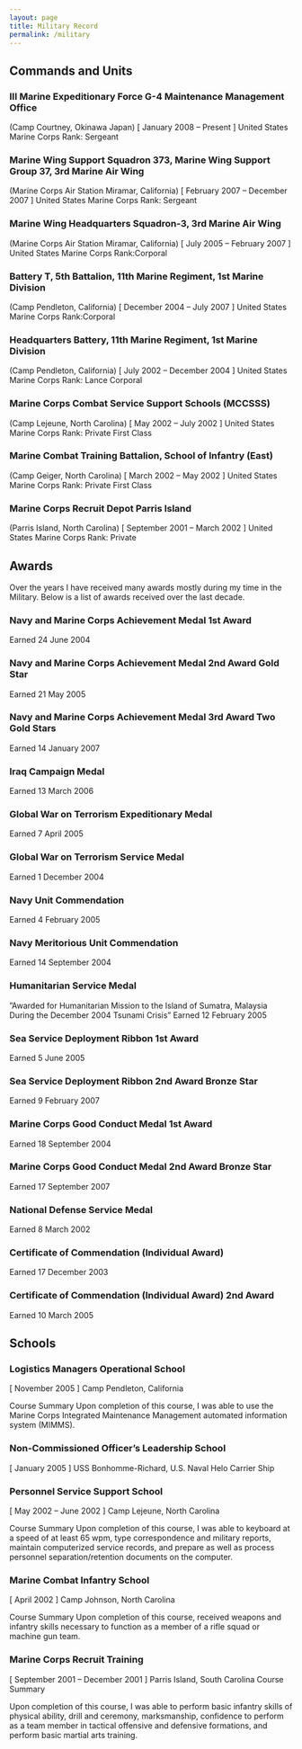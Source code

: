 ```yaml
---
layout: page
title: Military Record
permalink: /military
---
```


## Commands and Units

### III Marine Expeditionary Force G-4 Maintenance Management Office
(Camp Courtney, Okinawa Japan)
[ January 2008 – Present ]
United States Marine Corps
Rank: Sergeant

### Marine Wing Support Squadron 373, Marine Wing Support Group 37, 3rd Marine Air Wing
(Marine Corps Air Station Miramar, California)
[ February 2007 – December 2007 ]
United States Marine Corps
Rank: Sergeant

### Marine Wing Headquarters Squadron-3, 3rd Marine Air Wing
(Marine Corps Air Station Miramar, California)
[ July 2005 – February 2007 ]
United States Marine Corps
Rank:Corporal

### Battery T, 5th Battalion, 11th Marine Regiment, 1st Marine Division
(Camp Pendleton, California)
[ December 2004 – July 2007 ]
United States Marine Corps
Rank:Corporal

### Headquarters Battery, 11th Marine Regiment, 1st Marine Division
(Camp Pendleton, California)
[ July 2002 – December 2004 ]
United States Marine Corps
Rank: Lance Corporal

### Marine Corps Combat Service Support Schools (MCCSSS)
(Camp Lejeune, North Carolina)
[ May 2002 – July 2002 ]
United States Marine Corps
Rank: Private First Class

### Marine Combat Training Battalion, School of Infantry (East)
(Camp Geiger, North Carolina)
[ March 2002 – May 2002 ]
United States Marine Corps
Rank: Private First Class

### Marine Corps Recruit Depot Parris Island
(Parris Island, North Carolina)
[ September 2001 – March 2002 ]
United States Marine Corps
Rank: Private

## Awards

Over the years I have received many awards mostly during my time in the Military. Below is a list of awards received over the last decade.

### Navy and Marine Corps Achievement Medal 1st Award
Earned 24 June 2004

### Navy and Marine Corps Achievement Medal 2nd Award Gold Star
Earned 21 May 2005

### Navy and Marine Corps Achievement Medal 3rd Award Two Gold Stars
Earned 14 January 2007

### Iraq Campaign Medal
Earned 13 March 2006

### Global War on Terrorism Expeditionary Medal
Earned 7 April 2005

### Global War on Terrorism Service Medal
Earned 1 December 2004

### Navy Unit Commendation
Earned 4 February 2005

### Navy Meritorious Unit Commendation
Earned 14 September 2004

### Humanitarian Service Medal
”Awarded for Humanitarian Mission to the Island of Sumatra, Malaysia During the December 2004 Tsunami Crisis”
Earned 12 February 2005

### Sea Service Deployment Ribbon 1st Award
Earned 5 June 2005

### Sea Service Deployment Ribbon 2nd Award Bronze Star
Earned 9 February 2007

### Marine Corps Good Conduct Medal 1st Award
Earned 18 September 2004

### Marine Corps Good Conduct Medal 2nd Award Bronze Star
Earned 17 September 2007

### National Defense Service Medal
Earned 8 March 2002

### Certificate of Commendation (Individual Award)
Earned 17 December 2003

### Certificate of Commendation (Individual Award) 2nd Award
Earned 10 March 2005

## Schools

### Logistics Managers Operational School
[ November 2005 ]
Camp Pendleton, California

Course Summary
Upon completion of this course, I was able to use the Marine Corps Integrated Maintenance Management automated information system (MIMMS).

### Non-Commissioned Officer’s Leadership School
[ January 2005 ]
USS Bonhomme-Richard, U.S. Naval Helo Carrier Ship

### Personnel Service Support School
[ May 2002 – June 2002 ]
Camp Lejeune, North Carolina

Course Summary
Upon completion of this course, I was able to keyboard at a speed of at least 65 wpm, type correspondence and military reports, maintain computerized service records, and prepare as well as process personnel separation/retention documents on the computer.

### Marine Combat Infantry School
[ April 2002 ]
Camp Johnson, North Carolina

Course Summary
Upon completion of this course, received weapons and infantry skills necessary to function as a member of a rifle squad or machine gun team.

### Marine Corps Recruit Training
[ September 2001 – December 2001 ]
Parris Island, South Carolina
Course Summary

Upon completion of this course, I was able to perform basic infantry skills of physical ability, drill and ceremony, marksmanship, confidence to perform as a team member in tactical offensive and defensive formations, and perform basic martial arts training.
